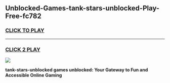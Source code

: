 
## Unblocked-Games-tank-stars-unblocked-Play-Free-fc782
<h3>
<a href="https://premium76.site?title=tank-stars-unblocked&ref=23A">CLICK TO PLAY</a></h3>
<hr>

<h3>
<a href="https://premium76.site?title=tank-stars-unblocked&ref=23A">CLICK 2 PLAY</a>
  
</h3>

<a href="https://premium76.site?title=tank-stars-unblocked&ref=23A"><img src="https://clearcache.store/games.png"></a>


**tank-stars-unblocked games unblocked: Your Gateway to Fun and Accessible Online Gaming**
